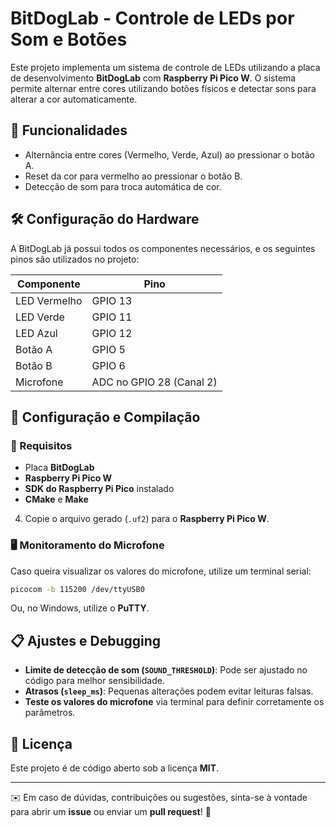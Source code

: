 # BitDogLab - Controle de LEDs por Som e Botões

Este projeto implementa um sistema de controle de LEDs utilizando a placa de desenvolvimento **BitDogLab** com **Raspberry Pi Pico W**. O sistema permite alternar entre cores utilizando botões físicos e detectar sons para alterar a cor automaticamente.

## 📌 Funcionalidades
- Alternância entre cores (Vermelho, Verde, Azul) ao pressionar o botão A.
- Reset da cor para vermelho ao pressionar o botão B.
- Detecção de som para troca automática de cor.

## 🛠️ Configuração do Hardware
A BitDogLab já possui todos os componentes necessários, e os seguintes pinos são utilizados no projeto:

| Componente | Pino |
|------------|------|
| LED Vermelho | GPIO 13 |
| LED Verde | GPIO 11 |
| LED Azul | GPIO 12 |
| Botão A | GPIO 5 |
| Botão B | GPIO 6 |
| Microfone | ADC no GPIO 28 (Canal 2) |

## 🚀 Configuração e Compilação
### 📌 Requisitos
- Placa **BitDogLab**
- **Raspberry Pi Pico W**
- **SDK do Raspberry Pi Pico** instalado
- **CMake** e **Make**

4. Copie o arquivo gerado (`.uf2`) para o **Raspberry Pi Pico W**.

### 🖥️ Monitoramento do Microfone
Caso queira visualizar os valores do microfone, utilize um terminal serial:
```sh
picocom -b 115200 /dev/ttyUSB0
```
Ou, no Windows, utilize o **PuTTY**.

## 📋 Ajustes e Debugging
- **Limite de detecção de som (`SOUND_THRESHOLD`)**: Pode ser ajustado no código para melhor sensibilidade.
- **Atrasos (`sleep_ms`)**: Pequenas alterações podem evitar leituras falsas.
- **Teste os valores do microfone** via terminal para definir corretamente os parâmetros.

## 📜 Licença
Este projeto é de código aberto sob a licença **MIT**.

---
✉️ Em caso de dúvidas, contribuições ou sugestões, sinta-se à vontade para abrir um **issue** ou enviar um **pull request**! 🚀
